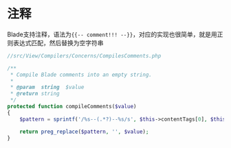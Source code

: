 # 注释

Blade支持注释，语法为`{{-- comment!!! --}}`，对应的实现也很简单，就是用正则表达式匹配，然后替换为空字符串


```php
//src/View/Compilers/Concerns/CompilesComments.php

/**
 * Compile Blade comments into an empty string.
 *
 * @param  string  $value
 * @return string
 */
protected function compileComments($value)
{
    $pattern = sprintf('/%s--(.*?)--%s/s', $this->contentTags[0], $this->contentTags[1]);

    return preg_replace($pattern, '', $value);
}
```